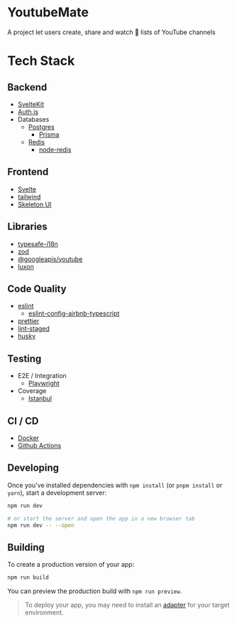 # YoutubeMate

A project let users create, share and watch 👀 lists of YouTube channels

# Tech Stack

## Backend

- [SvelteKit](https://kit.svelte.dev/)
- [Auth.js](https://authjs.dev/)
- Databases
  - [Postgres](https://www.postgresql.org/)
    - [Prisma](https://www.prisma.io/)
  - [Redis](https://redis.io/)
    - [node-redis](https://www.npmjs.com/package/redis)

## Frontend

- [Svelte](https://svelte.dev/)
- [tailwind](https://tailwindcss.com/)
- [Skeleton UI](https://www.skeleton.dev/)

## Libraries

- [typesafe-i18n](https://github.com/ivanhofer/typesafe-i18n/)
- [zod](https://www.npmjs.com/package/zod)
- [@googleapis/youtube](https://www.npmjs.com/package/@googleapis/youtube)
- [luxon](https://www.npmjs.com/package/luxon)

## Code Quality

- [eslint](https://www.npmjs.com/package/eslint)
  - [eslint-config-airbnb-typescript](https://www.npmjs.com/package/eslint-config-airbnb-typescript)
- [prettier](https://www.npmjs.com/package/prettier)
- [lint-staged](https://www.npmjs.com/package/lint-staged)
- [husky](https://www.npmjs.com/package/husky)

## Testing

- E2E / Integration
  - [Playwright](https://playwright.dev/)
- Coverage
  - [Istanbul](https://www.npmjs.com/package/nyc)

## CI / CD

- [Docker](https://www.docker.com/)
- [Github Actions](https://github.com/features/actions)

## Developing

Once you've installed dependencies with `npm install` (or `pnpm install` or `yarn`), start a development server:

```bash
npm run dev

# or start the server and open the app in a new browser tab
npm run dev -- --open
```

## Building

To create a production version of your app:

```bash
npm run build
```

You can preview the production build with `npm run preview`.

> To deploy your app, you may need to install an [adapter](https://svelte.dev/docs/kit/adapters) for your target environment.
